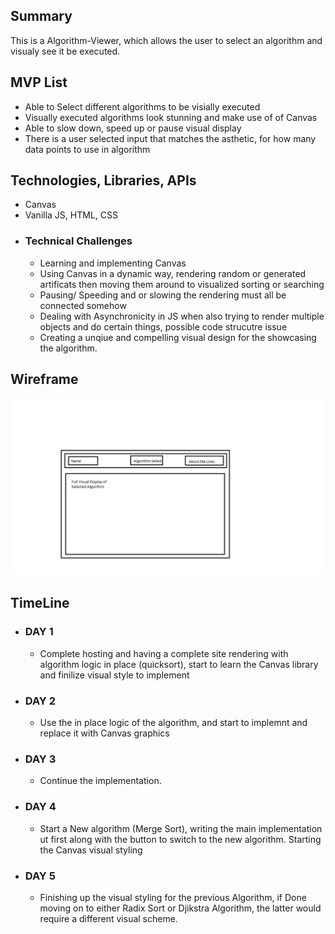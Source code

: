 ## Summary

This is a Algorithm-Viewer, which allows the user to select an algorithm and visualy see it be executed.

## MVP List

- Able to Select different algorithms to be visially executed
- Visually executed algorithms look stunning and make use of of Canvas
- Able to slow down, speed up or pause visual display
- There is a user selected input that matches the asthetic, for how many data points to use in algorithm

## Technologies, Libraries, APIs

- Canvas
- Vanilla JS, HTML, CSS
- ### Technical Challenges
  - Learning and implementing Canvas
  - Using Canvas in a dynamic way, rendering random or generated artificats then moving them around to visualized sorting or searching
  - Pausing/ Speeding and or slowing the rendering must all be connected somehow
  - Dealing with Asynchronicity in JS when also trying to render multiple objects and do certain things, possible code strucutre issue
  - Creating a unqiue and compelling visual design for the showcasing the algorithm.

## Wireframe

![WireFrame](/images/wireframe-js-aa.png)

## TimeLine

- ### DAY 1
  - Complete hosting and having a complete site rendering with algorithm logic in place (quicksort), start to learn the Canvas library and finilize visual style to implement
- ### DAY 2
  - Use the in place logic of the algorithm, and start to implemnt and replace it with Canvas graphics
- ### DAY 3
  - Continue the implementation.
- ### DAY 4
  - Start a New algorithm (Merge Sort), writing the main implementation ut first along with the button to switch to the new algorithm. Starting the Canvas visual styling
- ### DAY 5
  - Finishing up the visual styling for the previous Algorithm, if Done moving on to either Radix Sort or Djikstra Algorithm, the latter would require a different visual scheme.
